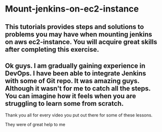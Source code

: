 # Mount-jenkins-on-ec2-instance

This tutorials provides steps and solutions to problems you may have when mounting jenkins on aws ec2-instance. 
You will acquire great skills after completing this exercise. 
---
Ok guys. I am gradually gaining experience in DevOps. I have been able to integrate Jenkins with some 
of Git repo. It was amazing guys. Although it wasn't for me to catch all the steps. You can imagine 
how it feels when you are struggling to learn some from scratch. 
---
Thank you all for every video you put out there for some of these lessons.

They were of great help to me 
